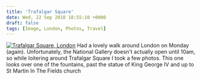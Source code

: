 ```yaml
---
title: 'Trafalgar Square'
date: Wed, 22 Sep 2010 18:55:10 +0000
draft: false
tags: [Image, London, Photos, Travel]
---
```


[![Trafalgar Square, London](http://gerard.interwebworld.co.uk/files/2010/09/trafalgar-square.jpg)](http://gerard.interwebworld.co.uk/files/2010/09/trafalgar-square.jpg) Had a lovely walk around London on Monday (again). Unfortunately, the National Gallery doesn't actually open until 10am, so while loitering around Trafalgar Square I took a few photos. This one looks over one of the fountains, past the statue of King George IV and up to St Martin In The Fields church